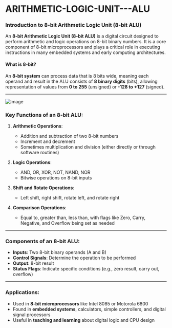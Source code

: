 # ARITHMETIC-LOGIC-UNIT---ALU
### Introduction to 8-bit Arithmetic Logic Unit (8-bit ALU)

An **8-bit Arithmetic Logic Unit (8-bit ALU)** is a digital circuit designed to perform arithmetic and logic operations on 8-bit binary numbers. It is a core component of 8-bit microprocessors and plays a critical role in executing instructions in many embedded systems and early computing architectures.

#### What is 8-bit?

An **8-bit system** can process data that is 8 bits wide, meaning each operand and result in the ALU consists of **8 binary digits** (bits), allowing representation of values from **0 to 255** (unsigned) or **-128 to +127** (signed).

---
![image](https://github.com/user-attachments/assets/780691a2-13aa-49d5-98bb-31799430901c)


### Key Functions of an 8-bit ALU:

1. **Arithmetic Operations**:

   * Addition and subtraction of two 8-bit numbers
   * Increment and decrement
   * Sometimes multiplication and division (either directly or through software routines)

2. **Logic Operations**:

   * AND, OR, XOR, NOT, NAND, NOR
   * Bitwise operations on 8-bit inputs

3. **Shift and Rotate Operations**:

   * Left shift, right shift, rotate left, and rotate right

4. **Comparison Operations**:

   * Equal to, greater than, less than, with flags like Zero, Carry, Negative, and Overflow being set as needed

---

### Components of an 8-bit ALU:

* **Inputs**: Two 8-bit binary operands (A and B)
* **Control Signals**: Determine the operation to be performed
* **Output**: 8-bit result
* **Status Flags**: Indicate specific conditions (e.g., zero result, carry out, overflow)

---

### Applications:

* Used in **8-bit microprocessors** like Intel 8085 or Motorola 6800
* Found in **embedded systems**, calculators, simple controllers, and digital signal processors
* Useful in **teaching and learning** about digital logic and CPU design


